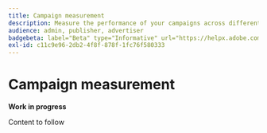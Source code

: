 ```yaml
---
title: Campaign measurement
description: Measure the performance of your campaigns across different channels
audience: admin, publisher, advertiser
badgebeta: label="Beta" type="Informative" url="https://helpx.adobe.com/legal/product-descriptions/real-time-customer-data-platform-b2b-edition-prime-and-ultimate-packages.html newtab=true"
exl-id: c11c9e96-2db2-4f8f-878f-1fc76f580333
---
```

# Campaign measurement

**Work in progress**

Content to follow

